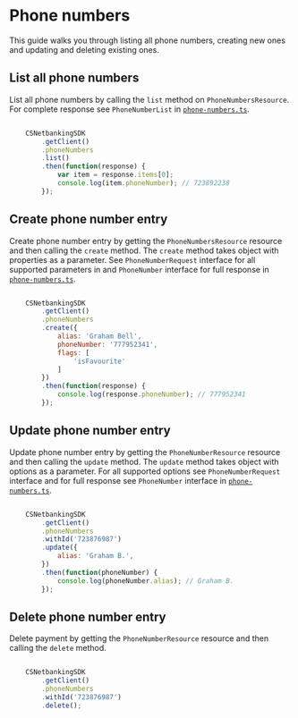 # Phone numbers

This guide walks you through listing all phone numbers, creating new ones and updating and deleting existing ones.

## List all phone numbers

List all phone numbers by calling the `list` method on `PhoneNumbersResource`. For complete response see `PhoneNumberList` in [`phone-numbers.ts`](../lib/phone-numbers/phone-numbers.ts).

```javascript

    CSNetbankingSDK
        .getClient()
        .phoneNumbers
        .list()
        .then(function(response) {
            var item = response.items[0];
            console.log(item.phoneNumber); // 723892238
        });

``` 

## Create phone number entry

Create phone number entry by getting the `PhoneNumbersResource` resource and then calling the `create` method. The `create` method takes object with properties as a parameter. See `PhoneNumberRequest` interface for all supported parameters in and `PhoneNumber` interface for full response in [`phone-numbers.ts`](../lib/phone-numbers/phone-numbers.ts).

```javascript

    CSNetbankingSDK
        .getClient()
        .phoneNumbers
        .create({
            alias: 'Graham Bell',
            phoneNumber: '777952341',
            flags: [
                'isFavourite'
            ]
        })
        .then(function(response) {
            console.log(response.phoneNumber); // 777952341
        });

```

## Update phone number entry

Update phone number entry by getting the `PhoneNumberResource` resource and then calling the `update` method. The `update` method takes object with options as a parameter. For all supported options see `PhoneNumberRequest` interface and for full response see `PhoneNumber` interface in [`phone-numbers.ts`](../lib/phone-numbers/phone-numbers.ts).

```javascript

    CSNetbankingSDK
        .getClient()
        .phoneNumbers
        .withId('723876987')
        .update({
            alias: 'Graham B.',
        })
        .then(function(phoneNumber) {
            console.log(phoneNumber.alias); // Graham B.
        });

```

## Delete phone number entry

Delete payment by getting the `PhoneNumberResource` resource and then calling the `delete` method.

```javascript

    CSNetbankingSDK
        .getClient()
        .phoneNumbers
        .withId('723876987')
        .delete();

```
